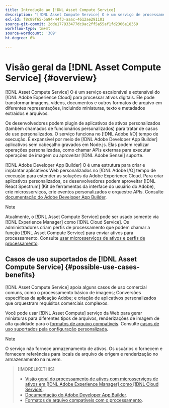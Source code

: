 ```yaml
---
title: Introdução ao [!DNL Asset Compute Service]
description: "[!DNL Asset Compute Service] O é um serviço de processamento de ativos nativo em nuvem que reduz a complexidade e melhora a escalabilidade."
exl-id: f8c89f65-5a94-44f3-aaac-4612ae291101
source-git-commit: 2dde177933477dc9ac2ff5a55af1fd2366e18359
workflow-type: tm+mt
source-wordcount: '309'
ht-degree: 6%

---
```


# Visão geral da [!DNL Asset Compute Service] {#overview}

[!DNL Asset Compute Service] O é um serviço escalonável e extensível do [!DNL Adobe Experience Cloud] para processar ativos digitais. Ele pode transformar imagens, vídeos, documentos e outros formatos de arquivo em diferentes representações, incluindo miniaturas, texto e metadados extraídos e arquivos.

Os desenvolvedores podem plugin de aplicativos de ativos personalizados (também chamados de funcionários personalizados) para tratar de casos de uso personalizados. O serviço funciona no [!DNL Adobe I/O] tempo de execução. É expansível por meio de [!DNL Adobe Developer App Builder] aplicativos sem cabeçalho gravados em Node.js. Elas podem realizar operações personalizadas, como chamar APIs externas para executar operações de imagem ou aproveitar [!DNL Adobe Sensei] suporte.

[!DNL Adobe Developer App Builder] O é uma estrutura para criar e implantar aplicativos Web personalizados no [!DNL Adobe I/O] tempo de execução para estender as soluções da Adobe Experience Cloud. Para criar aplicativos personalizados, os desenvolvedores podem aproveitar [!DNL React Spectrum] (Kit de ferramentas da interface do usuário do Adobe), crie microsserviços, crie eventos personalizados e orquestre APIs. Consulte [documentação do Adobe Developer App Builder](https://developer.adobe.com/app-builder/docs/overview/).

>[!NOTE]
>
>Atualmente, o [!DNL Asset Compute Service] pode ser usado somente via [!DNL Experience Manager] como [!DNL Cloud Service]. Os administradores criam perfis de processamento que podem chamar a função [!DNL Asset Compute Service] para enviar ativos para processamento. Consulte [usar microsserviços de ativos e perfis de processamento](https://experienceleague.adobe.com/docs/experience-manager-cloud-service/assets/manage/asset-microservices-configure-and-use.html?lang=pt-BR).

## Casos de uso suportados de [!DNL Asset Compute Service] {#possible-use-cases-benefits}

[!DNL Asset Compute Service] apoia alguns casos de uso comercial comuns, como o processamento básico de imagens; Conversões específicas da aplicação Adobe; e criação de aplicativos personalizados que orquestram requisitos comerciais complexos.

Você pode usar [!DNL Asset Compute] serviço da Web para gerar miniaturas para diferentes tipos de arquivos, renderizações de imagem de alta qualidade para o [formatos de arquivo compatíveis](https://experienceleague.adobe.com/docs/experience-manager-cloud-service/assets/file-format-support.html). Consulte [casos de uso suportados pela configuração personalizada](https://experienceleague.adobe.com/docs/experience-manager-cloud-service/assets/manage/asset-microservices-configure-and-use.html?lang=pt-BR).

>[!NOTE]
>
>O serviço não fornece armazenamento de ativos. Os usuários o fornecem e fornecem referências para locais de arquivo de origem e renderização no armazenamento na nuvem.

<!-- TBD: Should this be mentioned in the docs?

|Asset Compute Service does not do this|Expectations from implementing client|
|---|---|
| Binary uploads or API-based asset ingestion. | Use other methods to ingest assets. |
| Store binaries or any persisted data across processing requests.| Each request is independent so treat it as a standalone request by sharing binary and processing instructions. |
| Store any configurations such as processing rules or settings for a user or an organization's account. | Add processing request to each request/instruction. |
| Direct event handling of asset creation events from storage systems and processing completed notifications, and errors. | Use [!DNL Adobe I/O] Events and other methods. |

-->

>[!MORELIKETHIS]
>
>* [Visão geral do processamento de ativos com microsserviços de ativos em [!DNL Adobe Experience Manager] como [!DNL Cloud Service]](https://experienceleague.adobe.com/docs/experience-manager-cloud-service/assets/asset-microservices-overview.html?lang=pt-BR).
>* [Documentação do Adobe Developer App Builder](https://developer.adobe.com/app-builder/docs/overview).
>* [Formatos de arquivo compatíveis com o processamento](https://experienceleague.adobe.com/docs/experience-manager-cloud-service/assets/file-format-support.html).


<!-- **TBD:**
* Clarify the service can only be used within AEM as Cloud Service. The docs provided as context for custom application developers. Not to be used as a standalone service.
  ** and API as that plays a role in custom applications (accepting standard params, invoking Nui itself in the future, etc. (this is an outlook))

* link to aem as cloud service docs on asset ingestion and customization with processing profiles.
-->
